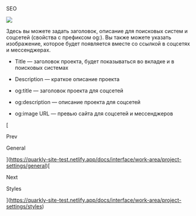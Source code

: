 SEO

![](https://uploads.quarkly.io/landing/docs-theme-panel-breakpoints-create.png)

Здесь вы можете задать заголовок, описание для поисковых систем и соцсетей (свойства с префиксом og:). Вы также можете указать изображение, которое будет появляется вместе со ссылкой в соцсетях и мессенджерах.

*   Title — заголовок проекта, будет показываться во вкладке и в поисковых системах
    
*   Description — краткое описание проекта
    
*   og:title — заголовок проекта для соцсетей
    
*   og:description — описание проекта для соцсетей
    
*   og:image URL — превью сайта для соцсетей и мессенджеров
    

[

Prev

General



](https://quarkly-site-test.netlify.app/docs/interface/work-area/project-settings/general)[

Next

Styles



](https://quarkly-site-test.netlify.app/docs/interface/work-area/project-settings/styles)